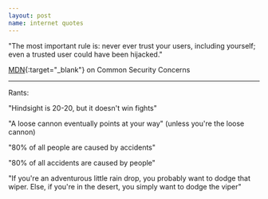 ```yaml
---
layout: post
name: internet quotes
---
```


"The most important rule is: never ever trust your users, including yourself; even a trusted user could have been hijacked."

[MDN](https://developer.mozilla.org/en-US/docs/Learn/HTML/Forms/Sending_and_retrieving_form_data){:target="_blank"} on Common Security Concerns

<hr>

Rants:

"Hindsight is 20-20, but it doesn't win fights"

"A loose cannon eventually points at your way" (unless you're the loose cannon) 

"80% of all people are caused by accidents" 

"80% of all accidents are caused by people"

"If you're an adventurous little rain drop, you probably want to dodge that wiper. Else, if you're in the desert, you simply want to dodge the viper"
